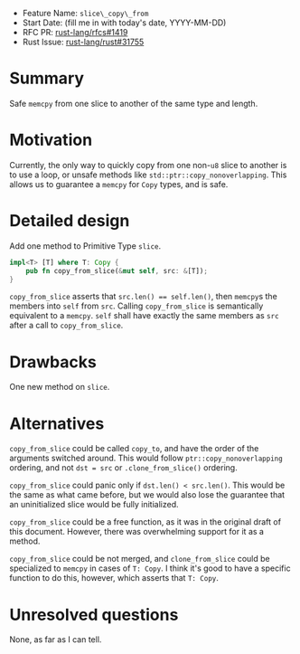 - Feature Name: `slice\_copy\_from`
- Start Date: (fill me in with today's date, YYYY-MM-DD)
- RFC PR: [rust-lang/rfcs#1419](https://github.com/rust-lang/rfcs/pull/1419)
- Rust Issue: [rust-lang/rust#31755](https://github.com/rust-lang/rust/issues/31755)

# Summary
[summary]: #summary

Safe `memcpy` from one slice to another of the same type and length.

# Motivation
[motivation]: #motivation

Currently, the only way to quickly copy from one non-`u8` slice to another is to
use a loop, or unsafe methods like `std::ptr::copy_nonoverlapping`. This allows
us to guarantee a `memcpy` for `Copy` types, and is safe.

# Detailed design
[design]: #detailed-design

Add one method to Primitive Type `slice`.

```rust
impl<T> [T] where T: Copy {
    pub fn copy_from_slice(&mut self, src: &[T]);
}
```

`copy_from_slice` asserts that `src.len() == self.len()`, then `memcpy`s the
members into `self` from `src`. Calling `copy_from_slice` is semantically
equivalent to a `memcpy`.  `self` shall have exactly the same members as `src`
after a call to `copy_from_slice`.

# Drawbacks
[drawbacks]: #drawbacks

One new method on `slice`.

# Alternatives
[alternatives]: #alternatives

`copy_from_slice` could be called `copy_to`, and have the order of the arguments
switched around. This would follow `ptr::copy_nonoverlapping` ordering, and not
`dst = src` or `.clone_from_slice()` ordering.

`copy_from_slice` could panic only if `dst.len() < src.len()`. This would be the
same as what came before, but we would also lose the guarantee that an
uninitialized slice would be fully initialized.

`copy_from_slice` could be a free function, as it was in the original draft of
this document. However, there was overwhelming support for it as a method.

`copy_from_slice` could be not merged, and `clone_from_slice` could be
specialized to `memcpy` in cases of `T: Copy`. I think it's good to have a
specific function to do this, however, which asserts that `T: Copy`.

# Unresolved questions
[unresolved]: #unresolved-questions

None, as far as I can tell.
